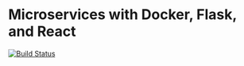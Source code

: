 # Microservices with Docker, Flask, and React
[![Build Status](https://travis-ci.com/jesusce94/flask-reactjs-microservice.svg?token=s8nm5emNpXeBRNZX5gfx&branch=Development)](https://travis-ci.com/jesusce94/flask-reactjs-microservice)
